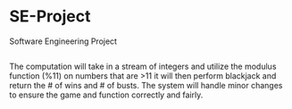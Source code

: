 # SE-Project
Software Engineering Project

![<Alt text for image>](https://github.com/colinm0125/SE-Project/assets/113200930/a79bc0f0-1c29-4309-ad6d-9a890cdfb077)


The computation will take in a stream of integers and utilize the modulus function (%11) on numbers that are >11
it will then perform blackjack and return the # of wins and # of busts. The system will handle minor changes to ensure
the game and function correctly and fairly.
